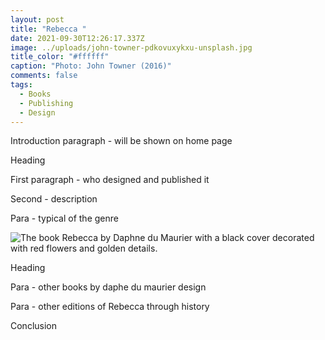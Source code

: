 ```yaml
---
layout: post
title: "Rebecca "
date: 2021-09-30T12:26:17.337Z
image: ../uploads/john-towner-pdkovuxykxu-unsplash.jpg
title_color: "#ffffff"
caption: "Photo: John Towner (2016)"
comments: false
tags:
  - Books
  - Publishing
  - Design
---
```

Introduction paragraph - will be shown on home page

Heading

First paragraph - who designed and published it

Second - description 

Para - typical of the genre

![The book Rebecca by Daphne du Maurier with a black cover decorated with red flowers and golden details.](../uploads/img_2384.jpg)

Heading

Para - other books by daphe du maurier design

Para - other editions of Rebecca through history 

Conclusion